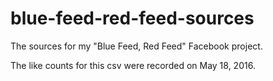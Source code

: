 # blue-feed-red-feed-sources
The sources for my "Blue Feed, Red Feed" Facebook project.

The like counts for this csv were recorded on May 18, 2016. 
